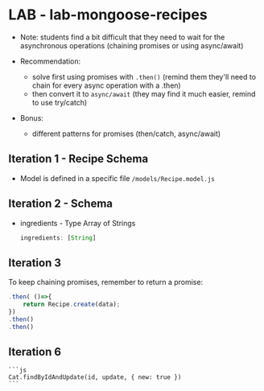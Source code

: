 

# LAB - lab-mongoose-recipes


- Note: students find a bit difficult that they need to wait for the asynchronous operations (chaining promises or using async/await)

- Recommendation: 
  - solve first using promises with `.then()` (remind them they'll need to chain for every async operation with a .then)
  - then convert it to `async/await` (they may find it much easier, remind to use try/catch)

- Bonus:
  - different patterns for promises (then/catch, async/await)




## Iteration 1 - Recipe Schema

- Model is defined in a specific file `/models/Recipe.model.js`



## Iteration 2 - Schema


- ingredients - Type Array of Strings
  
  ```js
  ingredients: [String]
  ```




## Iteration 3



To keep chaining promises, remember to return a promise:

  ```js
  .then( ()=>{
      return Recipe.create(data);
  })
  .then()
  .then()
  ```



## Iteration 6

    ```js
    Cat.findByIdAndUpdate(id, update, { new: true })
    ```






